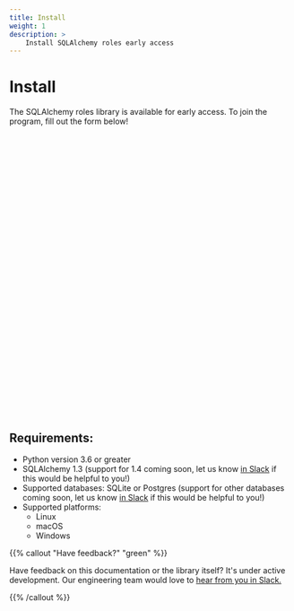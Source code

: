 ```yaml
---
title: Install
weight: 1
description: >
    Install SQLAlchemy roles early access
---
```


# Install

The SQLAlchemy roles library is available for early access. To join the
program, fill out the form below!

<div class="typeform-widget" data-url="https://form.typeform.com/to/w8xgMHbw?typeform-medium=embed-snippet" style="width: 100%; height: 500px;"></div> <script> (function() { var qs,js,q,s,d=document, gi=d.getElementById, ce=d.createElement, gt=d.getElementsByTagName, id="typef_orm", b="https://embed.typeform.com/"; if(!gi.call(d,id)) { js=ce.call(d,"script"); js.id=id; js.src=b+"embed.js"; q=gt.call(d,"script")[0]; q.parentNode.insertBefore(js,q) } })() </script>

## Requirements:

* Python version 3.6 or greater
* SQLAlchemy 1.3 (support for 1.4 coming soon, let us know [in
Slack](https://join-slack.osohq.com/) if this would be helpful to you!)
* Supported databases: SQLite or Postgres (support for other databases
coming soon, let us know [in Slack](https://join-slack.osohq.com/) if
this would be helpful to you!)
* Supported platforms:
  * Linux
  * macOS
  * Windows

{{% callout "Have feedback?" "green" %}}

Have feedback on this documentation or the library itself? It's under
active development. Our engineering team would love to [hear from you in
Slack.](https://join-slack.osohq.com/)

{{% /callout %}}
